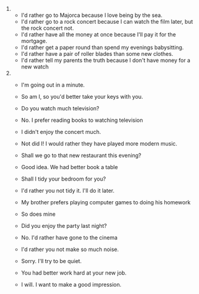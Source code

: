 1.
    - I'd rather go to Majorca because I love being by the sea.
    - I'd rather go to a rock concert because I can watch the film later, but the rock concert not.
    - I'd rather have all the money at once because I'll pay it for the mortgage.
    - I'd rather get a paper round than spend my evenings babysitting.
    - I'd rather have a pair of roller blades than some new clothes.
    - I'd rather tell my parents the truth because I don't have money for a new watch

2.
    - I'm going out in a minute.
    - So am I, so you'd better take your keys with you.

    - Do you watch much television?
    - No. I prefer reading books to watching television

    - I didn't enjoy the concert much.
    - Not did I! I would rather they have played more modern music.

    - Shall we go to that new restaurant this evening?
    - Good idea. We had better book a table

    - Shall I tidy your bedroom for you?
    - I'd rather you not tidy it. I'll do it later.

    - My brother prefers playing computer games to doing his homework
    - So does mine

    - Did you enjoy the party last night?
    - No. I'd rather have gone to the cinema

    - I'd rather you not make so much noise.
    - Sorry. I'll try to be quiet.

    - You had better work hard at your new job.
    - I will. I want to make a good impression.